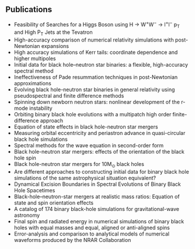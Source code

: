 <h2> Publications</h2>

<ul>

                             

 <li><a target="_blank" href="https://github.com/manjunath5496/Sau-Lan-Wu-Publications/blob/master/slw(1).pdf" style="text-decoration:none;">Feasibility of Searches for a Higgs Boson using H &rarr; W<sup>+</sup>W<sup>−</sup> &rarr; l<sup>+</sup>l<sup>−</sup> p<sub>T</sub> and High P<sub>T</sub>
Jets at the Tevatron</a></li>

 <li><a target="_blank" href="https://github.com/manjunath5496/Sau-Lan-Wu-Publications/blob/master/slw(2).pdf" style="text-decoration:none;">High-accuracy comparison of numerical relativity simulations with post-Newtonian expansions</a></li>

<li><a target="_blank" href="https://github.com/manjunath5496/Sau-Lan-Wu-Publications/blob/master/slw(3).pdf" style="text-decoration:none;">High accuracy simulations of Kerr tails: coordinate dependence and higher multipoles</a></li>
 <li><a target="_blank" href="https://github.com/manjunath5496/Sau-Lan-Wu-Publications/blob/master/slw(4).pdf" style="text-decoration:none;">Initial data for black hole–neutron star binaries: a flexible, high-accuracy spectral method </a></li>                              
<li><a target="_blank" href="https://github.com/manjunath5496/Sau-Lan-Wu-Publications/blob/master/slw(5).pdf" style="text-decoration:none;">Ineffectiveness of Pade resummation techniques in post-Newtonian approximations</a></li>
<li><a target="_blank" href="https://github.com/manjunath5496/Sau-Lan-Wu-Publications/blob/master/slw(6).pdf" style="text-decoration:none;">Evolving black hole-neutron star binaries in general relativity using pseudospectral and finite difference methods</a></li>
 <li><a target="_blank" href="https://github.com/manjunath5496/Sau-Lan-Wu-Publications/blob/master/slw(7).pdf" style="text-decoration:none;">Spinning down newborn neutron stars: nonlinear development of the r-mode instability</a></li>

 <li><a target="_blank" href="https://github.com/manjunath5496/Sau-Lan-Wu-Publications/blob/master/slw(8).pdf" style="text-decoration:none;"> Orbiting binary black hole evolutions with a multipatch high order finite-difference approach </a></li>
   <li><a target="_blank" href="https://github.com/manjunath5496/Sau-Lan-Wu-Publications/blob/master/slw(9).pdf" style="text-decoration:none;">Equation of state effects in black hole-neutron star mergers</a></li>
  
   
 <li><a target="_blank" href="https://github.com/manjunath5496/Sau-Lan-Wu-Publications/blob/master/slw(10).pdf" style="text-decoration:none;">Measuring orbital eccentricity and periastron advance in quasi-circular black hole simulations</a></li>                              
<li><a target="_blank" href="https://github.com/manjunath5496/Sau-Lan-Wu-Publications/blob/master/slw(11).pdf" style="text-decoration:none;">Spectral methods for the wave equation in second-order form</a></li>
<li><a target="_blank" href="https://github.com/manjunath5496/Sau-Lan-Wu-Publications/blob/master/slw(12).pdf" style="text-decoration:none;">Black hole-neutron star mergers: effects of the orientation of the black hole spin</a></li>
<li><a target="_blank" href="https://github.com/manjunath5496/Sau-Lan-Wu-Publications/blob/master/slw(13).pdf" style="text-decoration:none;">Black hole-neutron star mergers for 10M<sub>⊙</sub> black holes</a></li>

<li><a target="_blank" href="https://github.com/manjunath5496/Sau-Lan-Wu-Publications/blob/master/slw(14).pdf" style="text-decoration:none;">Are different approaches to constructing initial data for binary black hole simulations of the same astrophysical situation equivalent?</a></li>
                              
<li><a target="_blank" href="https://github.com/manjunath5496/Sau-Lan-Wu-Publications/blob/master/slw(15).pdf" style="text-decoration:none;">Dynamical Excision Boundaries in Spectral Evolutions of Binary Black Hole Spacetimes</a></li>

<li><a target="_blank" href="https://github.com/manjunath5496/Sau-Lan-Wu-Publications/blob/master/slw(16).pdf" style="text-decoration:none;">Black-hole–neutron-star mergers at realistic mass ratios: Equation of state and spin orientation effects</a></li>

  <li><a target="_blank" href="https://github.com/manjunath5496/Sau-Lan-Wu-Publications/blob/master/slw(17).pdf" style="text-decoration:none;">A catalog of 174 binary black-hole simulations for gravitational-wave astronomy</a></li>   
  
<li><a target="_blank" href="https://github.com/manjunath5496/Sau-Lan-Wu-Publications/blob/master/slw(18).pdf" style="text-decoration:none;">Final spin and radiated energy in numerical simulations of binary black holes with equal masses and equal, aligned or anti-aligned spins</a></li> 

  
<li><a target="_blank" href="https://github.com/manjunath5496/Sau-Lan-Wu-Publications/blob/master/slw(19).pdf" style="text-decoration:none;">Error-analysis and comparison to analytical models of numerical waveforms produced by the NRAR Collaboration</a></li> 

</ul>

